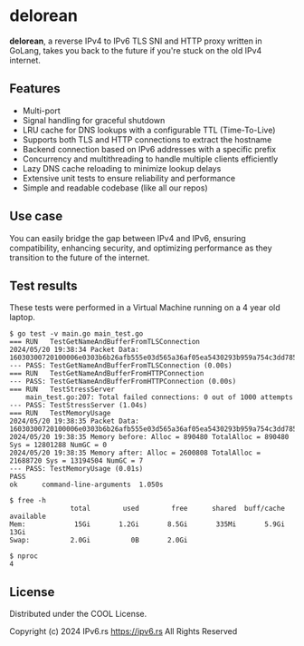 # delorean

**delorean**, a reverse IPv4 to IPv6 TLS SNI and HTTP proxy written in GoLang, takes you back to the future if you're stuck on the old IPv4 internet.

## Features

- Multi-port
- Signal handling for graceful shutdown
- LRU cache for DNS lookups with a configurable TTL (Time-To-Live)
- Supports both TLS and HTTP connections to extract the hostname
- Backend connection based on IPv6 addresses with a specific prefix
- Concurrency and multithreading to handle multiple clients efficiently
- Lazy DNS cache reloading to minimize lookup delays
- Extensive unit tests to ensure reliability and performance
- Simple and readable codebase (like all our repos)

## Use case

You can easily bridge the gap between IPv4 and IPv6, ensuring compatibility, enhancing security, and optimizing performance as they transition to the future of the internet.

## Test results

These tests were performed in a Virtual Machine running on a 4 year old laptop.

```
$ go test -v main.go main_test.go
=== RUN   TestGetNameAndBufferFromTLSConnection
2024/05/20 19:38:34 Packet Data: 16030300720100006e0303b6b26afb555e03d565a36af05ea5430293b959a754c3dd78575834c582fd53d1000004000100ff010000410000000e000c00000f7777772e6578616d706c652e636f6d000d0020001e060106020603050105020503040104020403030103020303020102020203000f000101
--- PASS: TestGetNameAndBufferFromTLSConnection (0.00s)
=== RUN   TestGetNameAndBufferFromHTTPConnection
--- PASS: TestGetNameAndBufferFromHTTPConnection (0.00s)
=== RUN   TestStressServer
    main_test.go:207: Total failed connections: 0 out of 1000 attempts
--- PASS: TestStressServer (1.04s)
=== RUN   TestMemoryUsage
2024/05/20 19:38:35 Packet Data: 16030300720100006e0303b6b26afb555e03d565a36af05ea5430293b959a754c3dd78575834c582fd53d1000004000100ff010000410000000e000c00000f7777772e6578616d706c652e636f6d000d0020001e060106020603050105020503040104020403030103020303020102020203000f000101
2024/05/20 19:38:35 Memory before: Alloc = 890480 TotalAlloc = 890480 Sys = 12801288 NumGC = 0
2024/05/20 19:38:35 Memory after: Alloc = 2600808 TotalAlloc = 21688720 Sys = 13194504 NumGC = 7
--- PASS: TestMemoryUsage (0.01s)
PASS
ok  	command-line-arguments	1.050s
```

```
$ free -h
               total        used        free      shared  buff/cache   available
Mem:            15Gi       1.2Gi       8.5Gi       335Mi       5.9Gi        13Gi
Swap:          2.0Gi          0B       2.0Gi
```

```
$ nproc
4
```

## License

Distributed under the COOL License.

Copyright (c) 2024 IPv6.rs <https://ipv6.rs>
All Rights Reserved
